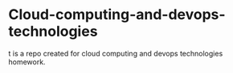 # Cloud-computing-and-devops-technologies
t is a repo created for cloud computing and devops technologies homework.
